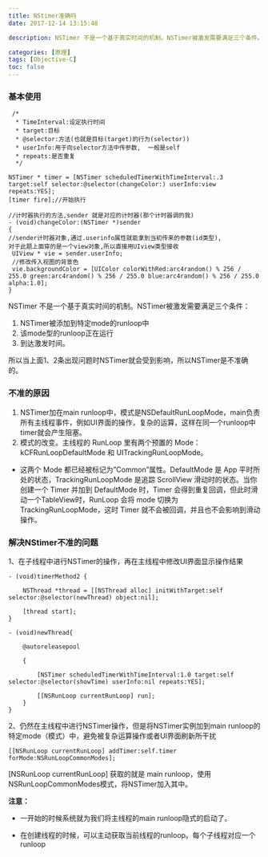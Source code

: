 ```yaml
---
title: NStimer准确吗
date: 2017-12-14 13:15:48

description: NSTimer 不是一个基于真实时间的机制。NSTimer被激发需要满足三个条件。

categories: [原理]
tags: [Objective-C]
toc: false 
---
```


### 基本使用

```
 /*   
  * TimeInterval:设定执行时间    
  * target:目标    
  * @selector:方法(也就是目标(target)的行为(selector))  
  * userInfo:用于向selector方法中传参数,  一般是self
  * repeats:是否重复
  */
  
NSTimer * timer = [NSTimer scheduledTimerWithTimeInterval:.3 target:self selector:@selector(changeColor:) userInfo:view repeats:YES];    
[timer fire];//开始执行

//计时器执行的方法,sender 就是对应的计时器(那个计时器调的我)
- (void)changeColor:(NSTimer *)sender
{    
//sender计时器对象,通过.userinfo属性就能拿到当初传来的参数(id类型),
对于此题上面穿的是一个view对象,所以直接用UIview类型接收   
 UIView * vie = sender.userInfo;   
 //修改传入视图的背景色   
 vie.backgroundColor = [UIColor colorWithRed:arc4random() % 256 / 255.0 green:arc4random() % 256 / 255.0 blue:arc4random() % 256 / 255.0 alpha:1.0];
}

```

NSTimer 不是一个基于真实时间的机制。NSTimer被激发需要满足三个条件：

1. NSTimer被添加到特定mode的runloop中
2. 该mode型的runloop正在运行
3. 到达激发时间。

所以当上面1、2条出现问题时NSTimer就会受到影响，所以NSTimer是不准确的。

### 不准的原因

1. NSTimer加在main runloop中，模式是NSDefaultRunLoopMode，main负责所有主线程事件，例如UI界面的操作，复杂的运算，这样在同一个runloop中timer就会产生阻塞。
2. 模式的改变。主线程的 RunLoop 里有两个预置的 Mode：kCFRunLoopDefaultMode 和 UITrackingRunLoopMode。

* 这两个 Mode 都已经被标记为”Common”属性。DefaultMode 是 App 平时所处的状态，TrackingRunLoopMode 是追踪 ScrollView 滑动时的状态。当你创建一个 Timer 并加到 DefaultMode 时，Timer 会得到重复回调，但此时滑动一个TableView时，RunLoop 会将 mode 切换为 TrackingRunLoopMode，这时 Timer 就不会被回调，并且也不会影响到滑动操作。

### 解决NStimer不准的问题

1、在子线程中进行NSTimer的操作，再在主线程中修改UI界面显示操作结果

```
- (void)timerMethod2 {
    
    NSThread *thread = [[NSThread alloc] initWithTarget:self selector:@selector(newThread) object:nil];
    
    [thread start];
}

- (void)newThread{
    
    @autoreleasepool
    
    {
        
        [NSTimer scheduledTimerWithTimeInterval:1.0 target:self selector:@selector(showTime) userInfo:nil repeats:YES];
        
        [[NSRunLoop currentRunLoop] run];
    }
}

```

2、仍然在主线程中进行NSTimer操作，但是将NSTimer实例加到main runloop的特定mode（模式）中，避免被复杂运算操作或者UI界面刷新所干扰

```
[[NSRunLoop currentRunLoop] addTimer:self.timer forMode:NSRunLoopCommonModes];
```

[NSRunLoop currentRunLoop] 获取的就是 main runloop，使用NSRunLoopCommonModes模式，将NSTimer加入其中。


**注意：**

* 一开始的时候系统就为我们将主线程的main runloop隐式的启动了。

* 在创建线程的时候，可以主动获取当前线程的runloop。每个子线程对应一个runloop
